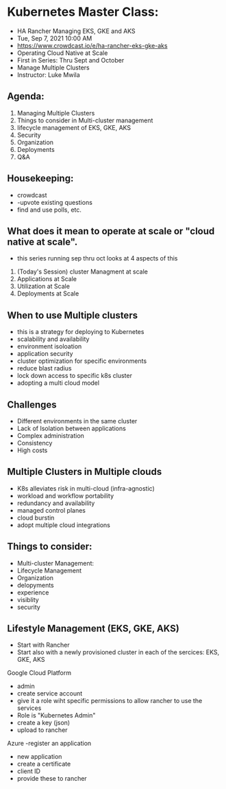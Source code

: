 # Kubernetes Master Class: 
* HA Rancher Managing EKS, GKE and AKS
* Tue, Sep 7, 2021 10:00 AM
* https://www.crowdcast.io/e/ha-rancher-eks-gke-aks
* Operating Cloud Native at Scale 
* First in Series: Thru Sept and October 
* Manage Multiple Clusters 
* Instructor: Luke Mwila 

## Agenda: 
1. Managing Multiple Clusters 
2. Things to consider in Multi-cluster management 
3. lifecycle management of EKS, GKE, AKS 
4. Security 
5. Organization
6. Deployments 
7. Q&A 


## Housekeeping:  
* crowdcast
* -upvote existing questions
* find and use polls, etc. 

## What does it mean to operate at scale or "cloud native at scale". 
* this series running sep thru oct looks at 4 aspects of this
1. (Today's Session) cluster Managment at scale 
2. Applications at Scale 
3. Utilization at Scale 
4. Deployments at Scale 


## When to use Multiple clusters 
- this is a strategy for deploying to Kubernetes 
- scalability and availability 
- environment isoloation 
- application security 
- cluster optimization for specific environments 
- reduce blast radius 
- lock down access to specific k8s cluster 
- adopting a multi cloud model 


## Challenges 
* Different environments in the same cluster 
* Lack of Isolation between applications 
* Complex administration
* Consistency
* High costs 

## Multiple Clusters in Multiple clouds
* K8s alleviates risk in multi-cloud (infra-agnostic) 
* workload and workflow portability 
* redundancy and availability 
* managed control planes 
* cloud burstin 
* adopt multiple cloud integrations 

## Things to consider: 
* Multi-cluster Management: 
* Lifecycle Management 
* Organization 
* delopyments 
* experience 
* visiblity 
* security 


## Lifestyle Management (EKS, GKE, AKS) 
* Start with Rancher 
* Start also with a newly provisioned cluster in each of the sercices: EKS, GKE, AKS  

Google Cloud Platform
- admin
- create service account 
- give it a role wiht specific permissions to allow rancher to use the services 
- Role is "Kubernetes Admin" 
- create a key (json) 
- upload to rancher 


Azure
-register an application 
- new application
- create a certificate 
- client ID
- provide these to rancher 

